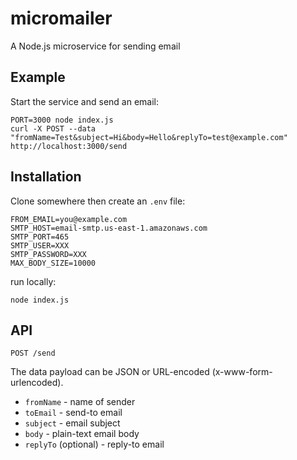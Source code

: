 # micromailer

A Node.js microservice for sending email

## Example

Start the service and send an email:

```
PORT=3000 node index.js
curl -X POST --data "fromName=Test&subject=Hi&body=Hello&replyTo=test@example.com" http://localhost:3000/send
```

## Installation

Clone somewhere then create an `.env` file:

```
FROM_EMAIL=you@example.com
SMTP_HOST=email-smtp.us-east-1.amazonaws.com
SMTP_PORT=465
SMTP_USER=XXX
SMTP_PASSWORD=XXX
MAX_BODY_SIZE=10000
```
run locally:

```
node index.js
```

## API

```
POST /send
```

The data payload can be JSON or URL-encoded (x-www-form-urlencoded).

* `fromName` - name of sender
* `toEmail` - send-to email
* `subject` - email subject
* `body` - plain-text email body
* `replyTo` (optional) - reply-to email

